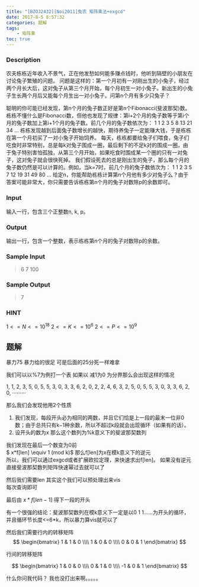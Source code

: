 ```yaml
---
title: "[BZOJ2432][Noi2011]兔农 矩阵乘法+exgcd"
date: 2017-8-5 8:57:32
categories: 题解
tags:
    - 矩阵乘
toc: true
---
```



### Description
 农夫栋栋近年收入不景气，正在他发愁如何能多赚点钱时，他听到隔壁的小朋友在讨论兔子繁殖的问题。
问题是这样的：第一个月初有一对刚出生的小兔子，经过两个月长大后，这对兔子从第三个月开始，每个月初生一对小兔子。新出生的小兔子生长两个月后又能每个月生出一对小兔子。问第n个月有多少只兔子？
<!--more-->
聪明的你可能已经发现，第n个月的兔子数正好是第n个Fibonacci(斐波那契)数。栋栋不懂什么是Fibonacci数，但他也发现了规律：第i+2个月的兔子数等于第i个月的兔子数加上第i+1个月的兔子数。前几个月的兔子数依次为：
1 1 2 3 5 8 13 21 34 …
栋栋发现越到后面兔子数增长的越快，期待养兔子一定能赚大钱，于是栋栋在第一个月初买了一对小兔子开始饲养。
每天，栋栋都要给兔子们喂食，兔子们吃食时非常特别，总是每k对兔子围成一圈，最后剩下的不足k对的围成一圈，由于兔子特别害怕孤独，从第三个月开始，如果吃食时围成某一个圈的只有一对兔子，这对兔子就会很快死掉。
我们假设死去的总是刚出生的兔子，那么每个月的兔子数仍然是可以计算的。例如，当k=7时，前几个月的兔子数依次为：
1 1 2 3 5 7 12 19 31 49 80 …
给定n，你能帮助栋栋计算第n个月他有多少对兔子么？由于答案可能非常大，你只需要告诉栋栋第n个月的兔子对数除p的余数即可。

### Input

输入一行，包含三个正整数n, k, p。

### Output
输出一行，包含一个整数，表示栋栋第n个月的兔子对数除p的余数。

### Sample Input
>6 7 100

### Sample Output
>7

### HINT

$1<=N<=10^18$
$2<=K<=10^6$
$2<=P<=10^9$

## 题解
暴力75 暴力给的很足
可是后面的25分死一样难拿  

我们可以以%7为例打一个表
如果以 减1为0 为分界那么会出现这样的情况

1, 1, 2, 3, 5, 0,
5, 5, 3, 0,
3, 3, 6, 2, 0,
2, 2, 4, 6, 3, 2, 5, 0,
5, 5, 3, 0,
3, 3, 6, 2, 0,
·········

那么我们会发现他用2个性质
1. 我们发现，每段开头必为相同的两数，并且它们恰是上一段的最末一位非0数；由于总共只有k−1种余数，所以不超过k段就会出现循环（如果有的话）。
2. 设开头的数为x 那么这个数列为%k意义下的斐波那契数列

我们发现在最后一个数变为0前  
$ x*f[len] \equiv 1 (mod k)$
那么f[len]为x在模k意义下的逆元  
所以，我们可以通过exgcd或者扩展欧拉定理，来快速求出f[len]。
如果没有逆元直接斐波那契数列矩阵快速幂过去就可以了

然后我们需要len
其实这个我们可以预处理出来vis  
每次查询即可  

最后由 $x*f[len-1]$ 得下一段的开头  

有一个很强的结论：斐波那契数列在模k意义下一定是以0 1 1……为开头的循环，并且循环节长度<=6*k，所以暴力算vis就可以了  

然后我们需要行内的转移矩阵
$$ \begin{bmatrix} 1 & 1 & 0 \\\\ 1 & 0 & 0 \\\\ 0 & 0 & 1 \end{bmatrix} $$

行间的转移矩阵

$$ \begin{bmatrix} 1 & 0 & 0 \\\\ 0 & 1 & 0 \\\\ -1 & 0 & 1 \end{bmatrix} $$


什么你问我代码？
我也没打出来啊。。。。。

